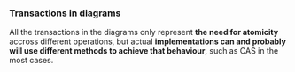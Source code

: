 ### Transactions in diagrams
All the transactions in the diagrams only represent __the need for atomicity__ accross different operations, but actual __implementations can and probably will use different methods to achieve that behaviour__, such as CAS in the most cases.

